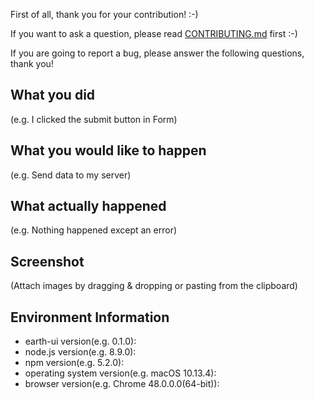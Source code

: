 First of all, thank you for your contribution! :-)

If you want to ask a question, please read [CONTRIBUTING.md](https://github.com/G-Explorer/earth-ui/blob/master/.github/CONTRIBUTING.md) first :-)

If you are going to report a bug, please answer the following questions, thank you!

## What you did

(e.g. I clicked the submit button in Form)

## What you would like to happen

(e.g. Send data to my server)

## What actually happened

(e.g. Nothing happened except an error)

## Screenshot

(Attach images by dragging & dropping or pasting from the clipboard)

## Environment Information

- earth-ui version(e.g. 0.1.0):
- node.js version(e.g. 8.9.0):
- npm version(e.g. 5.2.0):
- operating system version(e.g. macOS 10.13.4):
- browser version(e.g. Chrome 48.0.0.0(64-bit)):
